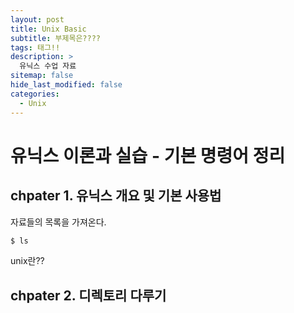 ```yaml
---
layout: post
title: Unix Basic
subtitle: 부제목은????
tags: 태그!!
description: >
  유닉스 수업 자료
sitemap: false
hide_last_modified: false
categories:
  - Unix
---
```


# 유닉스 이론과 실습 - 기본 명령어 정리

## chpater 1. 유닉스 개요 및 기본 사용법

자료들의 목록을 가져온다.
```bash
$ ls
```

unix란??











## chpater 2. 디렉토리 다루기